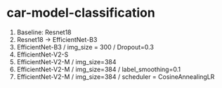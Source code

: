 # car-model-classification

1. Baseline: Resnet18
2. Resnet18 -> EfficientNet-B3
3. EfficientNet-B3 / img_size = 300 / Dropout=0.3
4. EfficientNet-V2-S
5. EfficientNet-V2-M / img_size=384
6. EfficientNet-V2-M / img_size=384 / label_smoothing=0.1
7. EfficientNet-V2-M / img_size=384 / scheduler = CosineAnnealingLR
